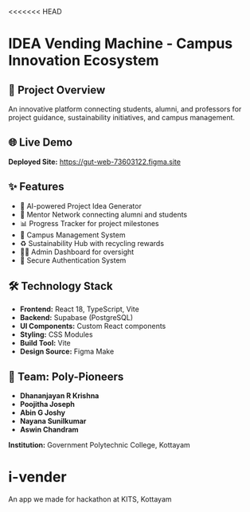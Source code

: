 <<<<<<< HEAD
# IDEA Vending Machine - Campus Innovation Ecosystem

## 🎯 Project Overview
An innovative platform connecting students, alumni, and professors for project guidance, sustainability initiatives, and campus management.

## 🌐 Live Demo
**Deployed Site:** https://gut-web-73603122.figma.site

## ✨ Features
- 🤖 AI-powered Project Idea Generator
- 👥 Mentor Network connecting alumni and students
- 📊 Progress Tracker for project milestones
- 🏫 Campus Management System
- ♻️ Sustainability Hub with recycling rewards
- 👨‍💼 Admin Dashboard for oversight
- 🔐 Secure Authentication System

## 🛠️ Technology Stack
- **Frontend:** React 18, TypeScript, Vite
- **Backend:** Supabase (PostgreSQL)
- **UI Components:** Custom React components
- **Styling:** CSS Modules
- **Build Tool:** Vite
- **Design Source:** Figma Make

## 👥 Team: Poly-Pioneers
- **Dhananjayan R Krishna**
- **Poojitha Joseph**
- **Abin G Joshy**
- **Nayana Sunilkumar**
- **Aswin Chandram**

**Institution:** Government Polytechnic College, Kottayam

# i-vender
An app we made for hackathon at KITS, Kottayam

